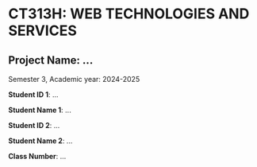 # CT313H: WEB TECHNOLOGIES AND SERVICES

## Project Name: ...

Semester 3, Academic year: 2024-2025

**Student ID 1**: ...

**Student Name 1**: ...

**Student ID 2**: ...

**Student Name 2**: ...

**Class Number**: ...

